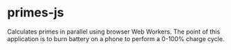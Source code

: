 # primes-js
Calculates primes in parallel using browser Web Workers. The point of this application is to burn battery on a phone to perform a 0-100% charge cycle.

